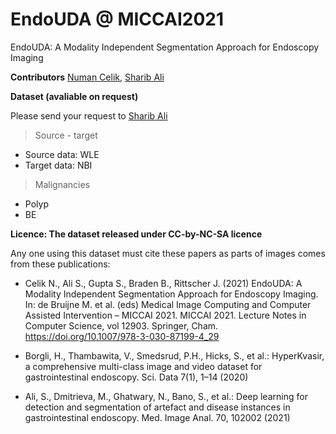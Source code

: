 # EndoUDA @ MICCAI2021
EndoUDA: A Modality Independent Segmentation Approach for Endoscopy Imaging 

**Contributors**
[Numan Celik](numancelik34@gmail.com), [Sharib Ali](ali.sharib2002@gmail.com)

**Dataset (avaliable on request)**

Please send your request to [Sharib Ali](ali.sharib2002@gmail.com)

> Source - target

- Source data: WLE
- Target data: NBI

> Malignancies

- Polyp
- BE


**Licence: The dataset released under CC-by-NC-SA licence**

Any one using this dataset must cite these papers as parts of images comes from these publications:

- Celik N., Ali S., Gupta S., Braden B., Rittscher J. (2021) EndoUDA: A Modality Independent Segmentation Approach for Endoscopy Imaging. In: de Bruijne M. et al. (eds) Medical Image Computing and Computer Assisted Intervention – MICCAI 2021. MICCAI 2021. Lecture Notes in Computer Science, vol 12903. Springer, Cham. https://doi.org/10.1007/978-3-030-87199-4_29

- Borgli, H., Thambawita, V., Smedsrud, P.H., Hicks, S., et al.: HyperKvasir, a comprehensive multi-class image and video dataset for gastrointestinal endoscopy. Sci. Data 7(1), 1–14 (2020)

- Ali, S., Dmitrieva, M., Ghatwary, N., Bano, S., et al.: Deep learning for detection and segmentation of artefact and disease instances in gastrointestinal endoscopy. Med. Image Anal. 70, 102002 (2021)
